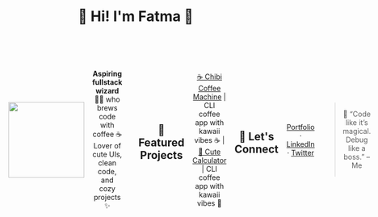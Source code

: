 <h1 align="center">🍓 Hi! I'm Fatma 🌸</h1>


<div align="center" style="display: flex; align-items: center; gap: 1rem;">
  <img src="https://media2.giphy.com/media/v1.Y2lkPTc5MGI3NjExbm5oZjUxczFza2F3bndwbjZkZ3czdzA3aWpibWxsNXQ2dXF6dXl6eCZlcD12MV9pbnRlcm5hbF9naWZfYnlfaWQmY3Q9Zw/eHQ5BsgBIBIGI/giphy.gif" width="150"/>
  
  <p align="center">
    <strong>Aspiring fullstack wizard 🧙‍♀️</strong> who brews code with coffee ☕ <br/>
    Lover of cute UIs, clean code, and cozy projects ✨
  </p>
  
  
  
  ```
  🛠 Tech Stack
   🧠 Python, JavaScript, TypeScript
   ⚛️ React, Tailwind, Next.js  
   🌐 Express, NodeJS  |  🗃 PostgreSQL, MongoDB |  🎨 UI/UX, Figma, CSS wizardry
  ```
  ## 💖 Featured Projects
   [☕ Chibi Coffee Machine](https://github.com/Peachy114/Python-Capstone-and-Project)  |  CLI coffee app with kawaii vibes ☕ |   [🧮 Cute Calculator](https://github.com/Peachy114/calculator) | CLI coffee app with kawaii vibes 🧮
  
  
  ## 🌸 Let's Connect
  
  [Portfolio](https://fatma-portfolio-n58033p0n-peachy114s-projects.vercel.app/) · [LinkedIn](https://www.linkedin.com/in/fatmagabuya/) · [Twitter](https://twitter.com/PeachyPeachy_1)
  
  
  > 💬 “Code like it’s magical. Debug like a boss.” – Me
  
  
</div>
